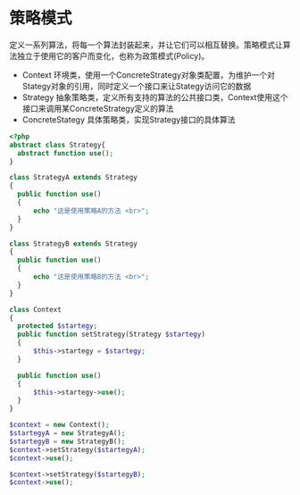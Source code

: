 # 策略模式

定义一系列算法，将每一个算法封装起来，并让它们可以相互替换。策略模式让算法独立于使用它的客户而变化，也称为政策模式(Policy)。

* Context 环境类，使用一个ConcreteStrategy对象类配置，为维护一个对Stategy对象的引用，同时定义一个接口来让Stategy访问它的数据
* Strategy 抽象策略类，定义所有支持的算法的公共接口类，Context使用这个接口来调用某ConcreteStrategy定义的算法
* ConcreteStategy 具体策略类，实现Strategy接口的具体算法

````php
<?php 
abstract class Strategy{
  abstract function use();
}

class StrategyA extends Strategy
{
  public function use()
  {
      echo "这是使用策略A的方法 <br>";
  }
}

class StrategyB extends Strategy
{
  public function use()
  {
      echo "这是使用策略B的方法 <br>";
  }
}

class Context
{
  protected $startegy;
  public function setStrategy(Strategy $startegy)
  {
      $this->startegy = $startegy;
  }

  public function use()
  {
      $this->startegy->use();
  }
}

$context = new Context();
$startegyA = new StrategyA();
$startegyB = new StrategyB();
$context->setStrategy($startegyA);
$context->use();

$context->setStrategy($startegyB);
$context->use();
````

